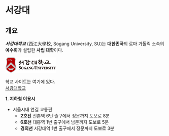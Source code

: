 # 서강대

## 개요
***서강대학교*** (西江大學校, Sogang University, SU)는 **대한민국**의 로마 가톨릭 소속의 **예수회**가 설립한 **사립 대학**이다. 

![서강대학교](images\logo.png)


학교 사이트는 여기에 있다.  
[서강대학교](https://sogang.ac.kr/ko/home)



**1. 지하철 이용시**

- 서울시내 연결 교통편
    - **2호선** 신촌역 6번 출구에서 정문까지 도보로 8분
    - **6호선** 대흥역 1번 출구에서 남문까지 도보로 5분
    - **경의선** 서강대역 1번 출구에서 정문까지 도보로 3분